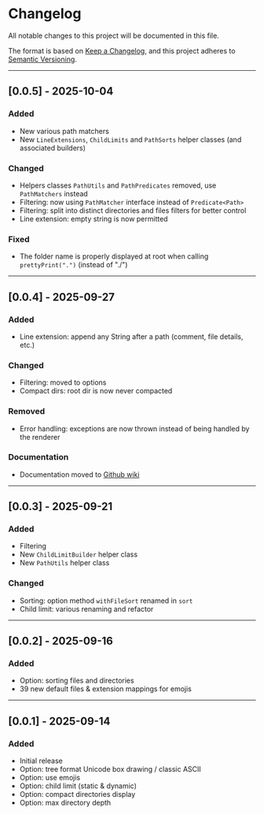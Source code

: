 # Changelog

All notable changes to this project will be documented in this file.

The format is based on [Keep a Changelog](https://keepachangelog.com/en/1.1.0/),
and this project adheres to [Semantic Versioning](https://semver.org/spec/v2.0.0.html).

---
## [0.0.5] - 2025-10-04

### Added
- New various path matchers
- New `LineExtensions`,  `ChildLimits` and `PathSorts` helper classes (and associated builders)

### Changed
- Helpers classes `PathUtils` and `PathPredicates` removed, use `PathMatchers` instead
- Filtering: now using `PathMatcher` interface instead of `Predicate<Path>`
- Filtering: split into distinct directories and files filters for better control
- Line extension: empty string is now permitted

### Fixed
- The folder name is properly displayed at root when calling `prettyPrint(".")` (instead of "./")

---
## [0.0.4] - 2025-09-27

### Added
- Line extension: append any String after a path (comment, file details, etc.)

### Changed
- Filtering: moved to options
- Compact dirs: root dir is now never compacted

### Removed
- Error handling: exceptions are now thrown instead of being handled by the renderer

### Documentation
- Documentation moved to [Github wiki](https://github.com/ComputerDaddyGuy/JFileTreePrettyPrinter/wiki)

---
## [0.0.3] - 2025-09-21

### Added
- Filtering
- New `ChildLimitBuilder` helper class
- New `PathUtils` helper class

### Changed
- Sorting: option method `withFileSort` renamed in `sort`
- Child limit: various renaming and refactor

---
## [0.0.2] - 2025-09-16

### Added
- Option: sorting files and directories
- 39 new default files & extension mappings for emojis

---
## [0.0.1] - 2025-09-14

### Added
- Initial release
- Option: tree format Unicode box drawing / classic ASCII
- Option: use emojis
- Option: child limit (static & dynamic)
- Option: compact directories display
- Option: max directory depth
